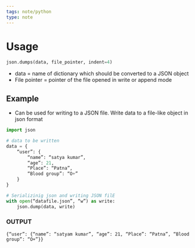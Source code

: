 ```yaml
---
tags: note/python
type: note
---
```

# Usage
```python
json.dumps(data, file_pointer, indent=4)
```
- data = name of dictionary which should be converted to a JSON object
- File pointer = pointer of the file opened in write or append mode

## Example
- Can be used for writing to a JSON file. Write data to a file-like object in json format
```python
import json

# data to be written
data = {
	“user”: {
		“name”: “satya kumar”,
		“age”: 21,
		“Place”: “Patna”,
		“Blood group”: “O+”
	}
}

# Serializinig json and writing JSON filE
with open(“datafile.json”, “w”) as write:
	json.dump(data, write)
```

### OUTPUT
```
{“user”: {“name”: “satyam kumar”, “age”: 21, “Place”: “Patna”, “Blood group”: “O+”}}
```